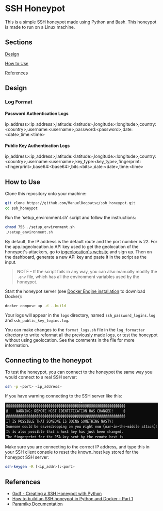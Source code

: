 # SSH Honeypot

This is a simple SSH honeypot made using Python and Bash. This honeypot is made to run on a Linux machine.

## Sections
[Design](#design)

[How to Use](#how-to-use)

[References](#references)

## Design
### Log Format
#### Password Authentication Logs
ip_address:\<ip_address\>,latitude:\<latitude\>,longitude:\<longitude\>,country:\<country\>,username:\<username\>,password:\<password\>,date:\<date\>,time:\<time\>

#### Public Key Authentication Logs
ip_address:\<ip_address\>,latitude:\<latitude\>,longitude:\<longitude\>,country:\<country\>,username:\<username\>,key_type:\<key_type\>,fingerprint:\<fingerprint\>,base64:\<base64\>,bits:\<bits\>,date:\<date\>,time:\<time\>

## How to Use
Clone this repository onto your machine:

```bash
git clone https://github.com/ManuelDogbatse/ssh_honeypot.git
cd ssh_honeypot
```

Run the 'setup_environment.sh' script and follow the instructions:

```bash
chmod 755 ./setup_environment.sh
./setup_environment.sh
```

By default, the IP address is the default route and the port number is 22. For the app.ipgeolocation.io API key used to get the geolocation of the honeypot's attackers, go to [ipgeolocation's website](https://app.ipgeolocation.io) and sign up. Then on the dashboard, generate a new API key and paste it in the script as the input.

> NOTE - If the script fails in any way, you can also manually modify the ```.env``` file, which has all the environment variables used by the honeypot.

Start the honeypot server (see [Docker Engine installation](https://docs.docker.com/engine/install/) to download Docker):

```bash
docker compose up -d --build
```

Your logs will appear in the ```logs``` directory, named ```ssh_password_logins.log``` and ```ssh_public_key_logins.log```.

You can make changes to the ```format_logs.sh``` file in the ```log_formatter``` directory to write reformat all the previously made logs, or test the honeypot without using geolocation. See the comments in the file for more information.

## Connecting to the honeypot

To test the honeypot, you can connect to the honeypot the same way you would connect to a real SSH server:

```bash
ssh -p <port> <ip_address>
```

If you have warning connecting to the SSH server like this:

<p align="center">
<img src="./remote_host_warning.jpg" alt="Remote Host Warning" height=120px/>
</p>

Make sure you are connecting to the correct IP address, and type this in your SSH client console to reset the known_host key stored for the honeypot SSH server:

```bash
ssh-keygen -R [<ip_addr>]:<port>
```

## References
- [0xdf - Creating a SSH Honeypot with Python](https://www.youtube.com/watch?v=HO1h57CiF98&t=435s)
- [How to build an SSH honeypot in Python and Docker - Part 1](https://securehoney.net/blog/how-to-build-an-ssh-honeypot-in-python-and-docker-part-1.html)
- [Paramiko Documentation](https://docs.paramiko.org/en/latest/)